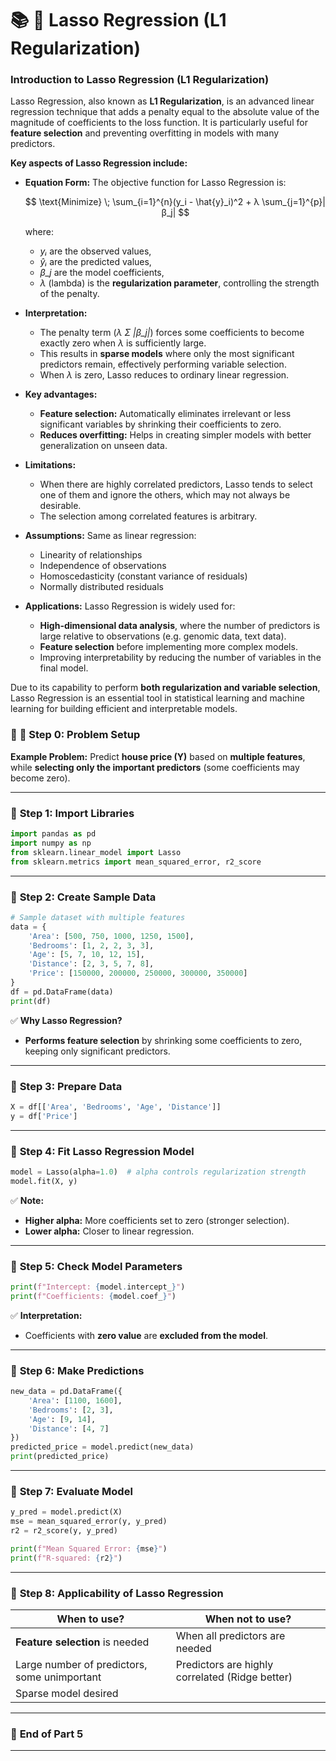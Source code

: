 # 📚 **🌟 Lasso Regression (L1 Regularization)**

### **Introduction to Lasso Regression (L1 Regularization)**

Lasso Regression, also known as **L1 Regularization**, is an advanced linear regression technique that adds a penalty equal to the absolute value of the magnitude of coefficients to the loss function. It is particularly useful for **feature selection** and preventing overfitting in models with many predictors.

**Key aspects of Lasso Regression include:**

* **Equation Form:**
  The objective function for Lasso Regression is:

  $$
  \text{Minimize} \; \sum_{i=1}^{n}(y_i - \hat{y}_i)^2 + λ \sum_{j=1}^{p}|β_j|
  $$

  where:

  * *yᵢ* are the observed values,
  * *ŷᵢ* are the predicted values,
  * *β\_j* are the model coefficients,
  * *λ* (lambda) is the **regularization parameter**, controlling the strength of the penalty.

* **Interpretation:**

  * The penalty term (*λ Σ |β\_j|*) forces some coefficients to become exactly zero when *λ* is sufficiently large.
  * This results in **sparse models** where only the most significant predictors remain, effectively performing variable selection.
  * When *λ* is zero, Lasso reduces to ordinary linear regression.

* **Key advantages:**

  * **Feature selection:** Automatically eliminates irrelevant or less significant variables by shrinking their coefficients to zero.
  * **Reduces overfitting:** Helps in creating simpler models with better generalization on unseen data.

* **Limitations:**

  * When there are highly correlated predictors, Lasso tends to select one of them and ignore the others, which may not always be desirable.
  * The selection among correlated features is arbitrary.

* **Assumptions:**
  Same as linear regression:

  * Linearity of relationships
  * Independence of observations
  * Homoscedasticity (constant variance of residuals)
  * Normally distributed residuals

* **Applications:**
  Lasso Regression is widely used for:

  * **High-dimensional data analysis**, where the number of predictors is large relative to observations (e.g. genomic data, text data).
  * **Feature selection** before implementing more complex models.
  * Improving interpretability by reducing the number of variables in the final model.

Due to its capability to perform **both regularization and variable selection**, Lasso Regression is an essential tool in statistical learning and machine learning for building efficient and interpretable models.


### 📝 **🔹 Step 0: Problem Setup**

**Example Problem:**
Predict **house price (Y)** based on **multiple features**, while **selecting only the important predictors** (some coefficients may become zero).

---

### 🔹 **Step 1: Import Libraries**

```python
import pandas as pd
import numpy as np
from sklearn.linear_model import Lasso
from sklearn.metrics import mean_squared_error, r2_score
```

---

### 🔹 **Step 2: Create Sample Data**

```python
# Sample dataset with multiple features
data = {
    'Area': [500, 750, 1000, 1250, 1500],
    'Bedrooms': [1, 2, 2, 3, 3],
    'Age': [5, 7, 10, 12, 15],
    'Distance': [2, 3, 5, 7, 8],
    'Price': [150000, 200000, 250000, 300000, 350000]
}
df = pd.DataFrame(data)
print(df)
```

✅ **Why Lasso Regression?**

* **Performs feature selection** by shrinking some coefficients to zero, keeping only significant predictors.

---

### 🔹 **Step 3: Prepare Data**

```python
X = df[['Area', 'Bedrooms', 'Age', 'Distance']]
y = df['Price']
```

---

### 🔹 **Step 4: Fit Lasso Regression Model**

```python
model = Lasso(alpha=1.0)  # alpha controls regularization strength
model.fit(X, y)
```

✅ **Note:**

* **Higher alpha:** More coefficients set to zero (stronger selection).
* **Lower alpha:** Closer to linear regression.

---

### 🔹 **Step 5: Check Model Parameters**

```python
print(f"Intercept: {model.intercept_}")
print(f"Coefficients: {model.coef_}")
```

✅ **Interpretation:**

* Coefficients with **zero value** are **excluded from the model**.

---

### 🔹 **Step 6: Make Predictions**

```python
new_data = pd.DataFrame({
    'Area': [1100, 1600],
    'Bedrooms': [2, 3],
    'Age': [9, 14],
    'Distance': [4, 7]
})
predicted_price = model.predict(new_data)
print(predicted_price)
```

---

### 🔹 **Step 7: Evaluate Model**

```python
y_pred = model.predict(X)
mse = mean_squared_error(y, y_pred)
r2 = r2_score(y, y_pred)

print(f"Mean Squared Error: {mse}")
print(f"R-squared: {r2}")
```

---

### 🔹 **Step 8: Applicability of Lasso Regression**

| **When to use?**                             | **When not to use?**                            |
| -------------------------------------------- | ----------------------------------------------- |
| **Feature selection** is needed              | When all predictors are needed                  |
| Large number of predictors, some unimportant | Predictors are highly correlated (Ridge better) |
| Sparse model desired                         |                                                 |

---

### 📝 **End of Part 5**

---
